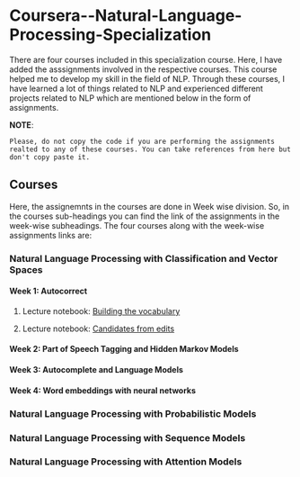 # Coursera--Natural-Language-Processing-Specialization

There are four courses included in this specialization course. Here, I have  added the asssignments involved in the respective courses. This course helped me to develop my skill in the field of NLP. Through these courses, I have learned a lot of things related to NLP and experienced different projects related to NLP which are mentioned below in the form of assignments.

**NOTE**: 

    Please, do not copy the code if you are performing the assignments realted to any of these courses. You can take references from here but don't copy paste it.

## Courses
 
 Here, the assignemnts in the courses are done in Week wise division. So, in the courses sub-headings you can find the link of the assignments in the week-wise subheadings. The four courses along with the week-wise assignments links are:

### Natural Language Processing with Classification and Vector Spaces

#### Week 1: Autocorrect

1. Lecture notebook: [Building the vocabulary](./NLP-with-Probabilistic-Models/Week1/utf-8''NLP_C2_W1_lecture_nb_01.ipynb)

2. Lecture notebook: [Candidates from edits](./NLP-with-Probabilistic-Models/Week1/utf-8''NLP_C2_W1_lecture_nb_02.ipynb)


#### Week 2: Part of Speech Tagging and Hidden Markov Models
#### Week 3: Autocomplete and Language Models
#### Week 4: Word embeddings with neural networks

### Natural Language Processing with Probabilistic Models

### Natural Language Processing with Sequence Models

### Natural Language Processing with Attention Models